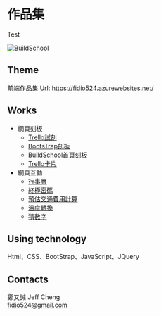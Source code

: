 # 作品集
Test

![BuildSchool](https://upload.wikimedia.org/wikipedia/commons/thumb/f/fd/David_-_Napoleon_crossing_the_Alps_-_Malmaison2.jpg/300px-David_-_Napoleon_crossing_the_Alps_-_Malmaison2.jpg
"BuildSchool 2018")

  ## Theme
前端作品集 
Url: https://fidio524.azurewebsites.net/  
## Works
* 網頁刻板
    * [Trello試刻](file:///C:/Users/h1274/Desktop/new/MyFirstProject/collection/trello1.html)
    * [BootsTrap刻板](https://fidio524.azurewebsites.net/BootStrapsPractice/draft.html)
    * [BuildSchool首頁刻板](https://fidio524.azurewebsites.net/Build-school/build-school.html)
    * [Trello卡片](https://fidio524.azurewebsites.net/Trello/Trello.html)
* 網頁互動
    * [行事曆](https://fidio524.azurewebsites.net/Calendar/monthly%20calendar.html)
    * [終極密碼](https://fidio524.azurewebsites.net/SuperPassword/SuperPassword.html)
    * [預估交通費用計算](https://fidio524.azurewebsites.net/CommunicationCalculate/%E9%A0%90%E4%BC%B0%E4%BA%A4%E9%80%9A%E8%B2%BB%E7%94%A8%E8%A8%88%E7%AE%97.html)
    * [溫度轉換](https://fidio524.azurewebsites.net/temperature/temperature.html)
    * [猜數字](https://fidio524.azurewebsites.net/GuessNum/guess1A1B.html)
## Using technology
Html、CSS、BootStrap、JavaScript、JQuery
## Contacts
鄭又誠 Jeff Cheng  
fidio524@gmail.com
